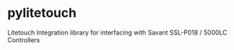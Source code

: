 # pylitetouch
Litetouch Integration library for interfacing with Savant SSL-P018 / 5000LC Controllers
